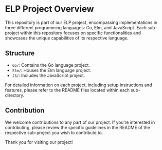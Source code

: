 # ELP Project Overview

This repository is part of our ELP project, encompassing implementations in three different programming languages: Go, Elm, and JavaScript. Each sub-project within this repository focuses on specific functionalities and showcases the unique capabilities of its respective language.

## Structure

- `Go/`: Contains the Go language project.
- `Elm/`: Houses the Elm language project.
- `JS/`: Includes the JavaScript project.

For detailed information on each project, including setup instructions and features, please refer to the README files located within each sub-directory.

## Contribution

We welcome contributions to any part of our project. If you're interested in contributing, please review the specific guidelines in the README of the respective sub-project you wish to contribute to.

Thank you for visiting our project!
